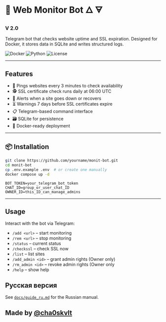 # 🤖 Web Monitor Bot 🜂 🜃

### V 2.0

Telegram bot that checks website uptime and SSL expiration. Designed for Docker, it
stores data in SQLite and writes structured logs.

![Docker](https://img.shields.io/badge/docker-ready-blue)
![Python](https://img.shields.io/badge/python-3.11+-green)
![License](https://img.shields.io/badge/license-MIT-lightgrey)

---

## Features

- 🔁 Pings websites every 3 minutes to check availability
- 🕵️ SSL certificate check runs daily at 06:00 UTC
- 🚨 Alerts when a site goes down or recovers
- ⏳ Warnings 7 days before SSL certificates expire
- 📋 Telegram-based command interface
- 🗃️ SQLite for persistence
- 🐳 Docker-ready deployment

---

## 📦 Installation

```bash
git clone https://github.com/yourname/monit-bot.git
cd monit-bot
cp .env.example .env  # or create one manually
docker compose up -d
```

```.env
BOT_TOKEN=your_telegram_bot_token
CHAT_ID=group_or_user_chat_ID
OWNER_ID=this_ID_can_manage_admins
```

---

## Usage

Interact with the bot via Telegram:

- `/add <url>` – start monitoring
- `/rem <url>` – stop monitoring
- `/status` – current status
- `/checkssl` – check SSL now
- `/list` – list sites
- `/add_admin <id>` – grant admin rights (Owner only)
- `/rm_admin <id>` – revoke admin rights (Owner only
- `/help` – show help

## Русская версия

See [`docs/guide_ru.md`](docs/guide_ru.md) for the Russian manual.

## Made by [@cha0skvlt](https://github.com/cha0skvlt)

